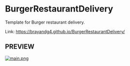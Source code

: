 # BurgerRestaurantDelivery
Template for Burger restaurant delivery.

Link: https://brayandg4.github.io/BurgerRestaurantDelivery/

## PREVIEW
[![main.png](https://i.postimg.cc/BnZ8Y6YX/main.png)](https://postimg.cc/CztLdFVg)
